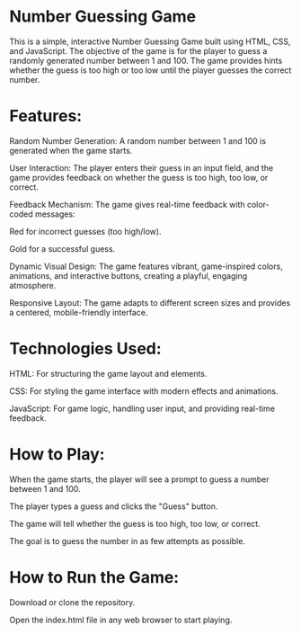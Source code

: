 # Number Guessing Game
This is a simple, interactive Number Guessing Game built using HTML, CSS, and JavaScript. The objective of the game is for the player to guess a randomly generated number between 1 and 100. The game provides hints whether the guess is too high or too low until the player guesses the correct number.

# Features:
Random Number Generation: A random number between 1 and 100 is generated when the game starts.

User Interaction: The player enters their guess in an input field, and the game provides feedback on whether the guess is too high, too low, or correct.

Feedback Mechanism: The game gives real-time feedback with color-coded messages:

Red for incorrect guesses (too high/low).

Gold for a successful guess.

Dynamic Visual Design: The game features vibrant, game-inspired colors, animations, and interactive buttons, creating a playful, engaging atmosphere.

Responsive Layout: The game adapts to different screen sizes and provides a centered, mobile-friendly interface.

# Technologies Used:
HTML: For structuring the game layout and elements.

CSS: For styling the game interface with modern effects and animations.

JavaScript: For game logic, handling user input, and providing real-time feedback.

# How to Play:
When the game starts, the player will see a prompt to guess a number between 1 and 100.

The player types a guess and clicks the "Guess" button.

The game will tell whether the guess is too high, too low, or correct.

The goal is to guess the number in as few attempts as possible.

# How to Run the Game:
Download or clone the repository.

Open the index.html file in any web browser to start playing.
